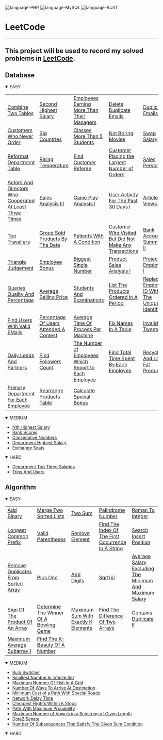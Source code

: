 ![language-PHP](https://img.shields.io/badge/language-PHP-%238a93bc)
![language-MySQL](https://img.shields.io/badge/language-MySQL-%23e89533)
![language-RUST](https://img.shields.io/badge/language-RUST-8d4004)

# LeetCode
---
This project will be used to record my solved problems in [LeetCode](https://leetcode.com).
---

## Database

<details open>
<summary>EASY</summary>

||||||
| :- | :- | :- | :- | :- |
|[Combine Two Tables](Databases/Easy/CombineTwoTables.md)|[Second Highest Salary](Databases/Easy/SecondHighestSalary.md)|[Employees Earning More Than Their Managers](Databases/Easy/EmployeesEarningMoreThanTheirManagers.md)|[Delete Duplicate Emails](Databases/Easy/DeleteDuplicateEmails.md)|[Duplicate Emails](Databases/Easy/DuplicateEmails.md)|
|[Customers Who Never Order](Databases/Easy/CustomersWhoNeverOrder.md)|[Big Countries](Databases/Easy/BigCountries.md)|[Classes More Than 5 Students](Databases/Easy/ClassesMoreThan5Students.md)|[Not Boring Movies](Databases/Easy/NotBoringMovies.md)|[Swap Salary](Databases/Easy/SwapSalary.md)
|[Reformat Department Table](Databases/Easy/ReformatDepartmentTable.md)|[Rising Temperature](Databases/Easy/RisingTemperature.md)|[Find Customer Referee](Databases/Easy/FindCustomerReferee.md)|[Customer Placing the Largest Number of Orders](Databases/Easy/CustomerPlacingTheLargestNumberOfOrders.md)|[Sales Person](Databases/Easy/SalesPerson.md)|
|[Actors And Directors Who Cooperated At Least Three Times](Databases/Easy/ActorsAndDirectorsWhoCooperatedAtLeastThreeTimes.md)|[Sales Analysis III](Databases/Easy/SalesAnalysisIII.md)|[Game Play Analysis I](Databases/Easy/GamePlayAnalysisI.md)|[User Activity For The Past 30 Days I](Databases/Easy/UserActivityForThePast30DaysI.md)|[Article Views I](Databases/Easy/ArticleViewsI.md)|
|[Top Travellers](Databases/Easy/TopTravellers.md)|[Group Sold Products By The Date](Databases/Easy/GroupSoldProductsByTheDate.md)|[Patients With A Condition](Databases/Easy/PatientsWithACondition.md)|[Customer Who Visited But Did Not Make Any Transactions](Databases/Easy/CustomerWhoVisitedButDidNotMakeAnyTransactions.md)|[Bank Account Summary II](Databases/Easy/BankAccountSummaryII.md)|
|[Triangle Judgement](Databases/Easy/TriangleJudgement.md)|[Employee Bonus](Databases/Easy/EmployeeBonus.md)|[Biggest Single Number](Databases/Easy/BiggestSingleNumber.md)|[Product Sales Analysis I](Databases/Easy/ProductSalesAnalysisI.md)|[Project Employees I](Databases/Easy/ProjectEmployeesI.md)|
|[Queries Quality And Percentage](Databases/Easy/QueriesQualityAndPercentage.md)|[Average Selling Price](Databases/Easy/AverageSellingPrice.md)|[Students And Examinations](Databases/Easy/StudentsAndExaminations.md)|[List The Products Ordered In A Period](Databases/Easy/ListTheProductsOrderedInAPeriod.md)|[Replace Employee ID With The Unique Identifier](Databases/Easy/ReplaceEmployeeIDWithTheUniqueIdentifier.md)|
|[Find Users With Valid EMails](Databases/Easy/FindUsersWithValidEMails.md)|[Percentage Of Users Attended A Contest](Databases/Easy/PercentageOfUsersAttendedAContest.md)|[Average Time Of Process Per Machine](Databases/Easy/AverageTimeOfProcessPerMachine.md)|[Fix Names In A Table](Databases/Easy/FixNamesInATable.md)|[Invalid Tweets](Databases/Easy/InvalidTweets.md)|
|[Daily Leads And Partners](Databases/Easy/DailyLeadsAndPartners.md)|[Find Followers Count](Databases/Easy/FindFollowersCount.md)|[The Number of Employees Which Report to Each Employee](Databases/Easy/TheNumberOfEmployeesWhichReportToEachEmployee.md)|[Find Total Time Spent By Each Employee](Databases/Easy/FindTotalTimeSpentByEachEmployee.md)|[Recyclable And Low Fat Products](Databases/Easy/RecyclableAndLowFatProducts.md)|
|[Primary Department For Each Employee](Databases/Easy/PrimaryDepartmentForEachEmployee.md)|[Rearrange Products Table](Databases/Easy/RearrangeProductsTable.md)|[Calculate Special Bonus](Databases/Easy/CalculateSpecialBonus.md)|||

</details>

<details open>
<summary>MEDIUM</summary>

- [Nth Highest Salary](Databases/Medium/NthHighestSalary.md)
- [Rank Scores](Databases/Medium/RankScores.md)
- [Consecutive Numbers](Databases/Medium/ConsecutiveNumbers.md)
- [Department Highest Salary](Databases/Medium/DepartmentHighestSalary.md)
- [Exchange Seats](Databases/Medium/ExchangeSeats.md)

</details>

<details open>
<summary>HARD</summary>

- [Department Top Three Salaries](Databases/Hard/DepartmentTopThreeSalaries.md)
- [Trips And Users](Databases/Hard/TripsAndUsers.md)

</details>

## Algorithm

<details open>
<summary>EASY</summary>

||||||
| :- | :- | :- | :- | :- |
|[Add Binary](Algorithms/Rust/Easy/AddBinary.md)|[Merge Two Sorted Lists](Algorithms/Rust/Easy/MergeTwoSortedLists.md)|[Two Sum](Algorithms/Rust/Easy/TwoSum.md)|[Palindrome Number](Algorithms/Rust/Easy/PalindromeNumber.md)|[Roman To Integer](Algorithms/Rust/Easy/RomanToInteger.md)|
|[Longest Common Prefix](Algorithms/Rust/Easy/LongestCommonPrefix.md)|[Valid Parentheses](Algorithms/Rust/Easy/ValidParentheses.md)|[Remove Element](Algorithms/Rust/Easy/RemoveElement.md)|[Find The Index Of The First Occurrence In A String](Algorithms/Rust/Easy/FindTheIndexOfTheFirstOccurrenceInAString.md)|[Search Insert Position](Algorithms/Rust/Easy/SearchInsertPosition.md)|
|[Remove Duplicates From Sorted Array](Algorithms/Rust/Easy/RemoveDuplicatesFromSortedArray.md)|[Plus One](Algorithms/Rust/Easy/PlusOne.md)|[Add Digits](Algorithms/Rust/Easy/AddDigits.md)|[Sqrt(x)](Algorithms/Rust/Easy/Sqrt(x).md)|[Average Salary Excluding The Minimum And Maximum Salary](Algorithms/Rust/Easy/AverageSalaryExcludingTheMinimumAndMaximumSalary.md)|
|[Sign Of The Product Of An Array](Algorithms/Rust/Easy/SignOfTheProductOfAnArray.md)|[Determine The Winner Of A Bowling Game](Algorithms/Rust/Easy/DetermineTheWinnerOfABowlingGame.md)|[Maximum Sum With Exactly K Elements](Algorithms/Rust/Easy/MaximumSumWithExactlyKElements.md)|[Find The Difference Of Two Arrays](Algorithms/Rust/Easy/FindTheDifferenceOfTwoArrays.md)|[Contains Duplicate II](Algorithms/Rust/Easy/ContainsDuplicateII.md)|
|[Maximum Average Subarray I](Algorithms/Rust/Easy/MaximumAverageSubarrayI.md)|[Find The K-Beauty Of A Number](Algorithms/Rust/Easy/FindTheKBeautyOfANumber.md)||||

</details>

<details open>
<summary>MEDIUM</summary>

- [Bulb Switcher](Algorithms/Rust/Medium/BulbSwitcher.md)
- [Smallest Number In Infinite Set](Algorithms/Rust/Medium/SmallestNumberInInfiniteSet.md)
- [Maximum Number Of Fish In A Grid](Algorithms/Rust/Medium/MaximumNumberOfFishInAGrid.md)
- [Number Of Ways To Arrive At Destination](Algorithms/Rust/Medium/NumberOfWaysToArriveAtDestination.md)
- [Minimum Cost of a Path With Special Roads](Algorithms/Rust/Medium/MinimumCostOfAPathWithSpecialRoads.md)
- [Network Delay Time](Algorithms/Rust/Medium/NetworkDelayTime.md)
- [Cheapest Flights Within K Stops](Algorithms/Rust/Medium/CheapestFlightsWithinKStops.md)
- [Path With Maximum Probability](Algorithms/Rust/Medium/PathWithMaximumProbability.md)
- [Maximum Number of Vowels in a Substring of Given Length](Algorithms/Rust/Medium/MaximumNumberOfVowelsInASubstringOfGivenLength.md)
- [Dota2 Senate](Algorithms/Rust/Medium/Dota2Senate.md)
- [Number Of Subsequences That Satisfy The Given Sum Condition](Algorithms/Rust/Medium/NumberOfSubsequencesThatSatisfyTheGivenSumCondition.md)

</details>

<details open>
<summary>HARD</summary>

</details>
